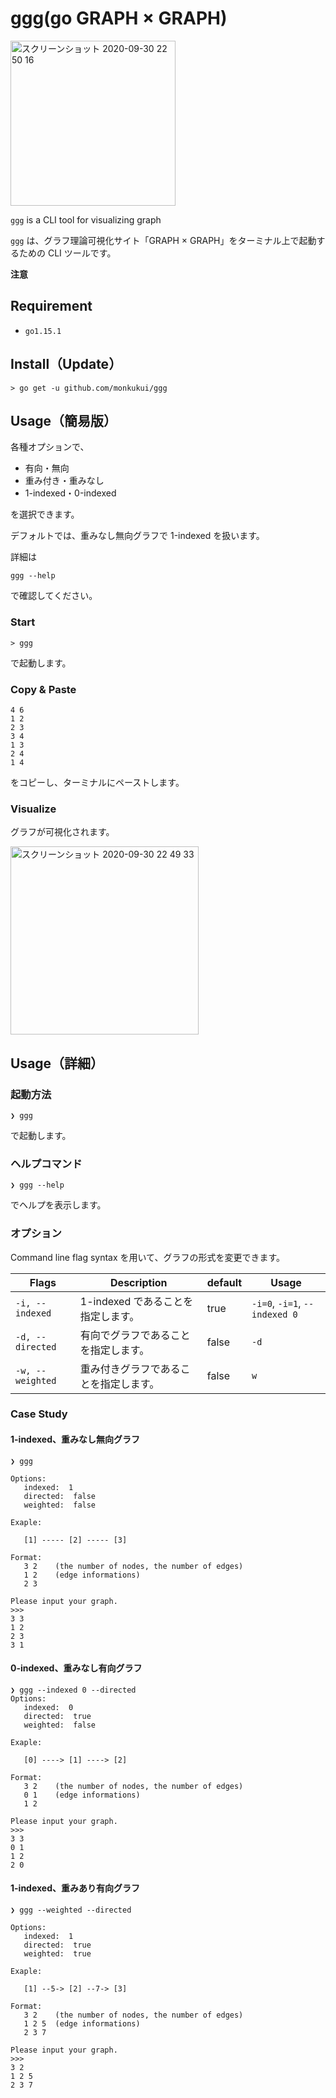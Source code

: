 # ggg(go GRAPH × GRAPH)

<img width="264" alt="スクリーンショット 2020-09-30 22 50 16" src="https://user-images.githubusercontent.com/47474057/94693994-55c29200-036f-11eb-827c-1aa72a166f64.png">


`ggg` is a CLI tool for visualizing graph

`ggg` は、グラフ理論可視化サイト「GRAPH × GRAPH」をターミナル上で起動するための CLI ツールです。

**注意**

## Requirement

- `go1.15.1`

## Install（Update）
```
> go get -u github.com/monkukui/ggg
```

## Usage（簡易版）

各種オプションで、
- 有向・無向
- 重み付き・重みなし
- 1-indexed・0-indexed

を選択できます。

デフォルトでは、重みなし無向グラフで 1-indexed を扱います。

詳細は
```
ggg --help
```
で確認してください。

### Start
```
> ggg
```
で起動します。

### Copy & Paste
```
4 6
1 2
2 3
3 4
1 3
2 4
1 4
```
をコピーし、ターミナルにペーストします。

### Visualize
グラフが可視化されます。

<img width="301" alt="スクリーンショット 2020-09-30 22 49 33" src="https://user-images.githubusercontent.com/47474057/94693893-3b88b400-036f-11eb-87ef-a64ad4c00f63.png">



## Usage（詳細）

### 起動方法
```
❯ ggg
```
で起動します。

### ヘルプコマンド

```
❯ ggg --help
```
でヘルプを表示します。

### オプション
Command line flag syntax を用いて、グラフの形式を変更できます。

|  Flags  |  Description  | default | Usage |
| ---- | ---- | ---- | ---- |
|  `-i, --indexed`  |  1-indexed であることを指定します。  | true | `-i=0`, `-i=1`, `--indexed 0` |
|  `-d, --directed`  |  有向でグラフであることを指定します。  | false | `-d` |
|  `-w, --weighted`  |  重み付きグラフであることを指定します。 | false | `w` |


### Case Study

#### 1-indexed、重みなし無向グラフ

```
❯ ggg

Options:
   indexed:  1
   directed:  false
   weighted:  false

Exaple:

   [1] ----- [2] ----- [3]

Format:
   3 2    (the number of nodes, the number of edges)
   1 2    (edge informations)
   2 3

Please input your graph.
>>> 
3 3
1 2
2 3
3 1
```

#### 0-indexed、重みなし有向グラフ

```
❯ ggg --indexed 0 --directed
Options:
   indexed:  0
   directed:  true
   weighted:  false

Exaple:

   [0] ----> [1] ----> [2]

Format:
   3 2    (the number of nodes, the number of edges)
   0 1    (edge informations)
   1 2

Please input your graph.
>>> 
3 3
0 1
1 2
2 0
```

#### 1-indexed、重みあり有向グラフ

```
❯ ggg --weighted --directed

Options:
   indexed:  1
   directed:  true
   weighted:  true

Exaple:

   [1] --5-> [2] --7-> [3]

Format:
   3 2    (the number of nodes, the number of edges)
   1 2 5  (edge informations)
   2 3 7

Please input your graph.
>>> 
3 2
1 2 5
2 3 7
```

